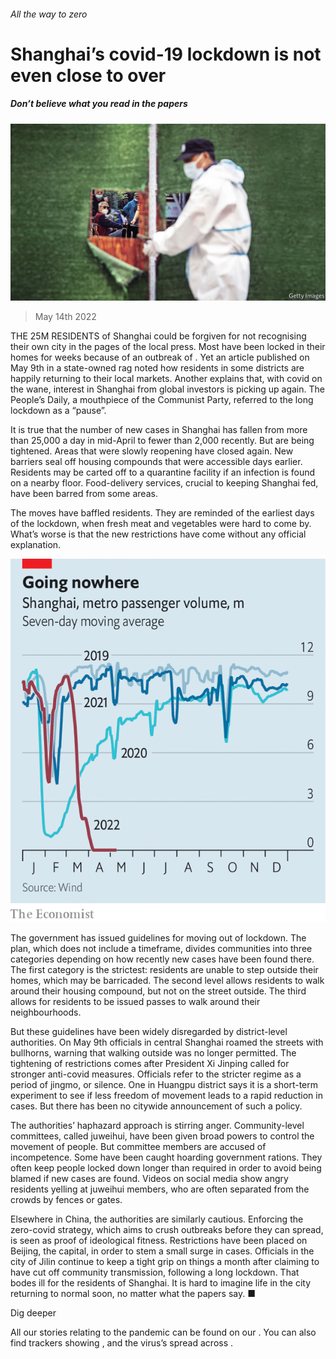 ###### All the way to zero

# Shanghai’s covid-19 lockdown is not even close to over 

##### Don’t believe what you read in the papers 

![image](images/20220514_cnp001.jpg) 

> May 14th 2022 

THE 25M RESIDENTS of Shanghai could be forgiven for not recognising their own city in the pages of the local press. Most have been locked in their homes for weeks because of an outbreak of . Yet an article published on May 9th in a state-owned rag noted how residents in some districts are happily returning to their local markets. Another explains that, with covid on the wane, interest in Shanghai from global investors is picking up again. The People’s Daily, a mouthpiece of the Communist Party, referred to the long lockdown as a “pause”.

It is true that the number of new cases in Shanghai has fallen from more than 25,000 a day in mid-April to fewer than 2,000 recently. But  are being tightened. Areas that were slowly reopening have closed again. New barriers seal off housing compounds that were accessible days earlier. Residents may be carted off to a quarantine facility if an infection is found on a nearby floor. Food-delivery services, crucial to keeping Shanghai fed, have been barred from some areas.


The moves have baffled residents. They are reminded of the earliest days of the lockdown, when fresh meat and vegetables were hard to come by. What’s worse is that the new restrictions have come without any official explanation.

![image](images/20220514_cnc271.png) 


The government has issued guidelines for moving out of lockdown. The plan, which does not include a timeframe, divides communities into three categories depending on how recently new cases have been found there. The first category is the strictest: residents are unable to step outside their homes, which may be barricaded. The second level allows residents to walk around their housing compound, but not on the street outside. The third allows for residents to be issued passes to walk around their neighbourhoods.

But these guidelines have been widely disregarded by district-level authorities. On May 9th officials in central Shanghai roamed the streets with bullhorns, warning that walking outside was no longer permitted. The tightening of restrictions comes after President Xi Jinping called for stronger anti-covid measures. Officials refer to the stricter regime as a period of jingmo, or silence. One in Huangpu district says it is a short-term experiment to see if less freedom of movement leads to a rapid reduction in cases. But there has been no citywide announcement of such a policy.

The authorities’ haphazard approach is stirring anger. Community-level committees, called juweihui, have been given broad powers to control the movement of people. But committee members are accused of incompetence. Some have been caught hoarding government rations. They often keep people locked down longer than required in order to avoid being blamed if new cases are found. Videos on social media show angry residents yelling at juweihui members, who are often separated from the crowds by fences or gates.

Elsewhere in China, the authorities are similarly cautious. Enforcing the zero-covid strategy, which aims to crush outbreaks before they can spread, is seen as proof of ideological fitness. Restrictions have been placed on Beijing, the capital, in order to stem a small surge in cases. Officials in the city of Jilin continue to keep a tight grip on things a month after claiming to have cut off community transmission, following a long lockdown. That bodes ill for the residents of Shanghai. It is hard to imagine life in the city returning to normal soon, no matter what the papers say. ■

Dig deeper

All our stories relating to the pandemic can be found on our . You can also find trackers showing ,  and the virus’s spread across .

